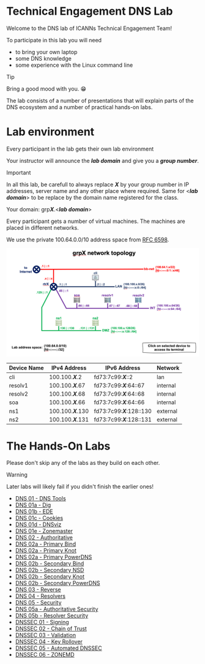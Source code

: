 # Technical Engagement DNS Lab

Welcome to the DNS lab of ICANNs Technical Engagement Team!

To participate in this lab you will need 

- to bring your own laptop
- some DNS knowledge
- some experience with the Linux command line

> [!TIP] 
> Bring a good mood with you. :grin:

The lab consists of a number of presentations that will explain
parts of the DNS ecosystem and a number of practical hands-on labs.

# Lab environment

Every participant in the lab gets their own lab environment

Your instructor will announce the ***lab domain*** and give you a ***group number***.

> [!IMPORTANT]
>
> In all this lab, be carefull to always replace ***X*** by your group
> number in IP addresses, server name and any other place where
> required. Same for \<***lab domain***\> to be replace by the 
> domain name registered for the class.

Your domain: grp***X***.\<***lab domain***\>

Every participant gets a number of virtual machines. The machines are placed in different networks.

We use the private 100.64.0.0/10 address space from [RFC 6598](https://www.rfc-editor.org/rfc/rfc6598).

![network topology](img/topology.png)

| Device Name   | IPv4 Address          | IPv6 Address                | Network  |
| ------------- | --------------------- | --------------------------- | -------- |
| cli           | 100.100.***X***.2     | fd73:7c99:***X***::2        | lan      |
| resolv1       | 100.100.***X***.67    | fd73:7c99:***X***:64::67    | internal |
| resolv2       | 100.100.***X***.68    | fd73:7c99:***X***:64::68    | internal |
| soa           | 100.100.***X***.66    | fd73:7c99:***X***:64::66    | internal |
| ns1           | 100.100.***X***.130   | fd73:7c99:***X***:128::130  | external |
| ns2           | 100.100.***X***.131   | fd73:7c99:***X***:128::131  | external |

# The Hands-On Labs

Please don't skip any of the labs as they build on each other. 

> [!WARNING]
> Later labs will likely fail if you didn't finish the earlier ones!

- [DNS 01 - DNS Tools](DNS%2001%20-%20DNS%20Tools.md)
- [DNS 01a - Dig](DNS%2001a%20-%20Dig.md)
- [DNS 01b - EDE](DNS%2001b%20-%20EDE.md)
- [DNS 01c - Cookies](DNS%2001c%20-Cookies%20.md)
- [DNS 01d - DNSviz](DNS%2001d%20-%20DNSviz.md)
- [DNS 01e - Zonemaster](DNS%2001e%20-%20Zonemaster.md)
- [DNS 02 - Authoritative](DNS%2002%20-%20Authoritative.md)
- [DNS 02a - Primary Bind](DNS%2002a%20-%20Primary%20Bind.md)
- [DNS 02a - Primary Knot](DNS%2002a%20-%20Primary%20Knot.md)
- [DNS 02a - Primary PowerDNS](DNS%2002a%20-%20Primary%20PowerDNS.md)
- [DNS 02b - Secondary Bind](DNS%2002b%20-%20Secondary%20Bind.md)
- [DNS 02b - Secondary NSD](DNS%200b%20-%20.Secondary%20NSDmd)
- [DNS 02b - Secondary Knot](DNS%2002b%20-%20Secondary%20Knot.md)
- [DNS 02b - Secondary PowerDNS](DNS%2002b%20-%20Secondary%20PowerDNS.md)
- [DNS 03 - Reverse](DNS%2003%20-%20Reverse.md)
- [DNS 04 - Resolvers](DNS%2004%20-%20Resolver.md)
- [DNS 05 - Security](DNS%2005%20-%20Security.md)
- [DNS 05a - Authoritative Security](DNS%2005a%20-%20Authoritative%20Security.md)
- [DNS 05b - Resolver Security](DNS%2005b%20-%20Resolver%20Security.md)
- [DNSSEC 01 - Signing](DNSSEC%2001%20-%20Signing.md)
- [DNSSEC 02 - Chain of Trust](DNSSEC%2002%20-%20Chain%20of%20Trust.md)
- [DNSSEC 03 - Validation](DNSSEC%2003%20-%20Validation.md)
- [DNSSEC 04 - Key Rollover](DNSSEC%2004%20-%20Key%20Rollover.md)
- [DNSSEC 05 - Automated DNSSEC](DNSSEC%2005%20-%20Automated%20DNSSEC.md)
- [DNSSEC 06 - ZONEMD](DNSSEC%2006%20-%20ZONEMD.md)
